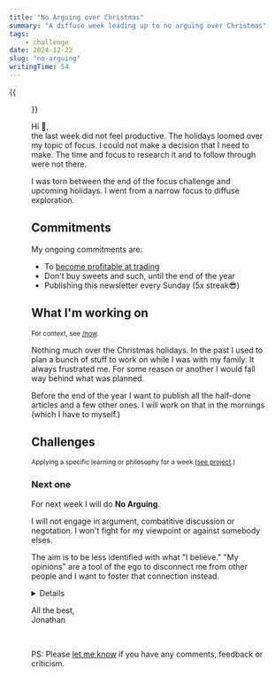```yaml
---
title: "No Arguing over Christmas"
summary: "A diffuse week leading up to no arguing over Christmas"
tags:
    - challenge
date: 2024-12-22
slug: "no-arguing"
writingTime: 54
---
```


{{<figure src="selfie.jpg" clearClass="true" class="w-9/12 sm:max-w-36 sm:w-auto sm:float-right sm:pl-3 my-0" alt="Me in the forest">}}

Hi :slightly_smiling_face:,<br>
the last week did not feel productive.
The holidays loomed over my topic of focus.
I could not make a decision that I need to make.
The time and focus to research it and to follow through were not there.

I was torn between the end of the focus challenge and upcoming holidays.
I went from a narrow focus to diffuse exploration.

## Commitments

My ongoing commitments are:
- To [become profitable at trading](project/day-trading)
- Don't buy sweets and such, until the end of the year
- Publishing this newsletter every Sunday (5x streak:sunglasses:)

## What I'm working on
<small>For context, see [/now](now#projects).</small>

Nothing much over the Christmas holidays.
In the past I used to plan a bunch of stuff to work on while I was with my
family.
It always frustrated me.
For some reason or another I would fall way behind what was planned.

Before the end of the year I want to publish all the half-done articles and a
few other ones.
I will work on that in the mornings (which I have to myself.)

## Challenges
<small>Applying a specific learning or philosophy for a week ([see project](project/challenges).)</small>

### Next one

For next week I will do **No Arguing**.

I will not engage in argument, combatitive discussion or negotation.
I won't fight for my viewpoint or against somebody elses.

The aim is to be less identified with what "I believe."
"My opinions" are a tool of the ego to disconnect me from other people and I
want to foster that connection instead.

<details>
<summary>Details</summary>

**Timing:**

The is the ideal time for the challenge.
A combination of being around people (I will want to argue) and not being at
my job (I'm not taking my ability away to contribute at work.)

**Rules:**
- I can say Yes/No to something
- I can propose an alternative
  - I will not argue the merit of my option/opinion/plan
  - I will not argue the flaws/dismerit of the others option/opinion/plan

**Expectations:**
- More harmony
- Other people will perceive me as more charming and warm
- I feel less ego driven and judgemental
- Ocasionally we get worse outcomes, because I did not fight for the
"best" outcome

</details>

All the best,<br>
Jonathan

<br>

PS: Please [let me know](mailto:newsletter-feedback@jneidel.com) if you have any comments, feedback or criticism.
